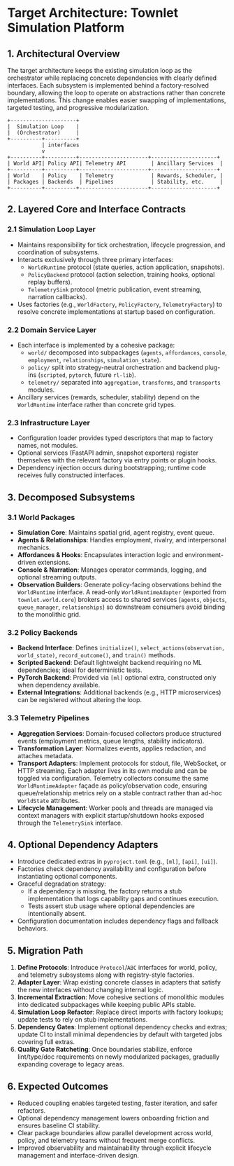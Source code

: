 # Target Architecture: Townlet Simulation Platform

## 1. Architectural Overview
The target architecture keeps the existing simulation loop as the orchestrator while replacing concrete dependencies with clearly defined interfaces. Each subsystem is implemented behind a factory-resolved boundary, allowing the loop to operate on abstractions rather than concrete implementations. This change enables easier swapping of implementations, targeted testing, and progressive modularization.

```
+---------------------+
|  Simulation Loop    |
|  (Orchestrator)     |
+----------+----------+
           | interfaces
           v
+----------+----------+----------------------+---------------------+
| World API| Policy API| Telemetry API        | Ancillary Services  |
+----------+----------+----------------------+---------------------+
| World    | Policy    | Telemetry            | Rewards, Scheduler, |
| Packages | Backends  | Pipelines            | Stability, etc.     |
+----------+----------+----------------------+---------------------+
```

## 2. Layered Core and Interface Contracts

### 2.1 Simulation Loop Layer
- Maintains responsibility for tick orchestration, lifecycle progression, and coordination of subsystems.
- Interacts exclusively through three primary interfaces:
  - `WorldRuntime` protocol (state queries, action application, snapshots).
  - `PolicyBackend` protocol (action selection, training hooks, optional replay buffers).
  - `TelemetrySink` protocol (metric publication, event streaming, narration callbacks).
- Uses factories (e.g., `WorldFactory`, `PolicyFactory`, `TelemetryFactory`) to resolve concrete implementations at startup based on configuration.

### 2.2 Domain Service Layer
- Each interface is implemented by a cohesive package:
  - `world/` decomposed into subpackages (`agents`, `affordances`, `console`, `employment`, `relationships`, `simulation_state`).
  - `policy/` split into strategy-neutral orchestration and backend plug-ins (`scripted`, `pytorch`, future `rl-lib`).
  - `telemetry/` separated into `aggregation`, `transforms`, and `transports` modules.
- Ancillary services (rewards, scheduler, stability) depend on the `WorldRuntime` interface rather than concrete grid types.

### 2.3 Infrastructure Layer
- Configuration loader provides typed descriptors that map to factory names, not modules.
- Optional services (FastAPI admin, snapshot exporters) register themselves with the relevant factory via entry points or plugin hooks.
- Dependency injection occurs during bootstrapping; runtime code receives fully constructed interfaces.

## 3. Decomposed Subsystems

### 3.1 World Packages
- **Simulation Core**: Maintains spatial grid, agent registry, event queue.
- **Agents & Relationships**: Handles employment, rivalry, and interpersonal mechanics.
- **Affordances & Hooks**: Encapsulates interaction logic and environment-driven extensions.
- **Console & Narration**: Manages operator commands, logging, and optional streaming outputs.
- **Observation Builders**: Generate policy-facing observations behind the `WorldRuntime` interface. A read-only `WorldRuntimeAdapter` (exported from `townlet.world.core`) brokers access to shared services (`agents`, `objects`, `queue_manager`, `relationships`) so downstream consumers avoid binding to the monolithic grid.

### 3.2 Policy Backends
- **Backend Interface**: Defines `initialize()`, `select_actions(observation, world_state)`, `record_outcome()`, and `train()` methods.
- **Scripted Backend**: Default lightweight backend requiring no ML dependencies; ideal for deterministic tests.
- **PyTorch Backend**: Provided via `[ml]` optional extra, constructed only when dependency available.
- **External Integrations**: Additional backends (e.g., HTTP microservices) can be registered without altering the loop.

### 3.3 Telemetry Pipelines
- **Aggregation Services**: Domain-focused collectors produce structured events (employment metrics, queue lengths, stability indicators).
- **Transformation Layer**: Normalizes events, applies redaction, and attaches metadata.
- **Transport Adapters**: Implement protocols for stdout, file, WebSocket, or HTTP streaming. Each adapter lives in its own module and can be toggled via configuration. Telemetry collectors consume the same `WorldRuntimeAdapter` façade as policy/observation code, ensuring queue/relationship metrics rely on a stable contract rather than ad-hoc `WorldState` attributes.
- **Lifecycle Management**: Worker pools and threads are managed via context managers with explicit startup/shutdown hooks exposed through the `TelemetrySink` interface.

## 4. Optional Dependency Adapters
- Introduce dedicated extras in `pyproject.toml` (e.g., `[ml]`, `[api]`, `[ui]`).
- Factories check dependency availability and configuration before instantiating optional components.
- Graceful degradation strategy:
  - If a dependency is missing, the factory returns a stub implementation that logs capability gaps and continues execution.
  - Tests assert stub usage where optional dependencies are intentionally absent.
- Configuration documentation includes dependency flags and fallback behaviors.

## 5. Migration Path
1. **Define Protocols**: Introduce `Protocol`/`ABC` interfaces for world, policy, and telemetry subsystems along with registry-style factories.
2. **Adapter Layer**: Wrap existing concrete classes in adapters that satisfy the new interfaces without changing internal logic.
3. **Incremental Extraction**: Move cohesive sections of monolithic modules into dedicated subpackages while keeping public APIs stable.
4. **Simulation Loop Refactor**: Replace direct imports with factory lookups; update tests to rely on stub implementations.
5. **Dependency Gates**: Implement optional dependency checks and extras; update CI to install minimal dependencies by default with targeted jobs covering full extras.
6. **Quality Gate Ratcheting**: Once boundaries stabilize, enforce lint/type/doc requirements on newly modularized packages, gradually expanding coverage to legacy areas.

## 6. Expected Outcomes
- Reduced coupling enables targeted testing, faster iteration, and safer refactors.
- Optional dependency management lowers onboarding friction and ensures baseline CI stability.
- Clear package boundaries allow parallel development across world, policy, and telemetry teams without frequent merge conflicts.
- Improved observability and maintainability through explicit lifecycle management and interface-driven design.
